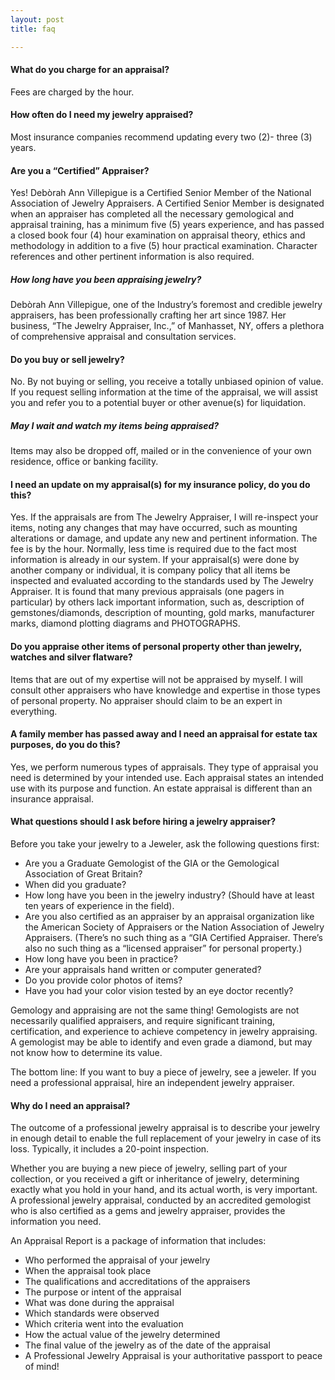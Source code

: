 ```yaml
---
layout: post
title: faq

---
```

#### **What do you charge for an appraisal?**

Fees are charged by the hour.

#### **How often do I need my jewelry appraised?**

Most insurance companies recommend updating every two (2)- three (3) years.

#### **Are you a “Certified” Appraiser?**

Yes! Debòrah Ann Villepigue is a Certified Senior Member of the National Association of Jewelry Appraisers. A Certified Senior Member is designated when an appraiser has completed all the necessary gemological and appraisal training, has a minimum five (5) years experience, and has passed a closed book four (4) hour examination on appraisal theory, ethics and methodology in addition to a five (5) hour practical examination. Character references and other pertinent information is also required.

##### **How long have you been appraising jewelry?**

Debòrah Ann Villepigue, one of the Industry’s foremost and credible jewelry appraisers, has been professionally crafting her art since 1987. Her business, “The Jewelry Appraiser, Inc.,” of Manhasset, NY, offers a plethora of comprehensive appraisal and consultation services.

#### **Do you buy or sell jewelry?**

No. By not buying or selling, you receive a totally unbiased opinion of value. If you request selling information at the time of the appraisal, we will assist you and refer you to a potential buyer or other avenue(s) for liquidation.

##### **May I wait and watch my items being appraised?**

Items may also be dropped off, mailed or in the convenience of your own residence, office or banking facility.

#### **I need an update on my appraisal(s) for my insurance policy, do you do this?**

Yes. If the appraisals are from The Jewelry Appraiser, I will re-inspect your items, noting any changes that may have occurred, such as mounting alterations or damage, and update any new and pertinent information. The fee is by the hour. Normally, less time is required due to the fact most information is already in our system. If your appraisal(s) were done by another company or individual, it is company policy that all items be inspected and evaluated according to the standards used by The Jewelry Appraiser. It is found that many previous appraisals (one pagers in particular) by others lack important information, such as, description of gemstones/diamonds, description of mounting, gold marks, manufacturer marks, diamond plotting diagrams and PHOTOGRAPHS.

#### **Do you appraise other items of personal property other than jewelry, watches and silver flatware?**

Items that are out of my expertise will not be appraised by myself. I will consult other appraisers who have knowledge and expertise in those types of personal property. No appraiser should claim to be an expert in everything.

#### **A family member has passed away and I need an appraisal for estate tax purposes, do you do this?**

Yes, we perform numerous types of appraisals. They type of appraisal you need is determined by your intended use. Each appraisal states an intended use with its purpose and function. An estate appraisal is different than an insurance appraisal.

#### **What questions should I ask before hiring a jewelry appraiser?**

Before you take your jewelry to a Jeweler, ask the following questions first:

* Are you a Graduate Gemologist of the GIA or the Gemological Association of Great Britain?
* When did you graduate?
* How long have you been in the jewelry industry? (Should have at least ten years of experience in the field).
* Are you also certified as an appraiser by an appraisal organization like the American Society of Appraisers or the Nation Association of Jewelry Appraisers. (There’s no such thing as a “GIA Certified Appraiser. There’s also no such thing as a “licensed appraiser” for personal property.)
* How long have you been in practice?
* Are your appraisals hand written or computer generated?
* Do you provide color photos of items?
* Have you had your color vision tested by an eye doctor recently?

Gemology and appraising are not the same thing! Gemologists are not necessarily qualified appraisers, and require significant training, certification, and experience to achieve competency in jewelry appraising. A gemologist may be able to identify and even grade a diamond, but may not know how to determine its value.

The bottom line: If you want to buy a piece of jewelry, see a jeweler. If you need a professional appraisal, hire an independent jewelry appraiser.

#### **Why do I need an appraisal?**

The outcome of a professional jewelry appraisal is to describe your jewelry in enough detail to enable the full replacement of your jewelry in case of its loss. Typically, it includes a 20-point inspection.

Whether you are buying a new piece of jewelry, selling part of your collection, or you received a gift or inheritance of jewelry, determining exactly what you hold in your hand, and its actual worth, is very important. A professional jewelry appraisal, conducted by an accredited gemologist who is also certified as a gems and jewelry appraiser, provides the information you need.

An Appraisal Report is a package of information that includes:

* Who performed the appraisal of your jewelry
* When the appraisal took place
* The qualifications and accreditations of the appraisers
* The purpose or intent of the appraisal
* What was done during the appraisal
* Which standards were observed
* Which criteria went into the evaluation
* How the actual value of the jewelry determined
* The final value of the jewelry as of the date of the appraisal
* A Professional Jewelry Appraisal is your authoritative passport to peace of mind!